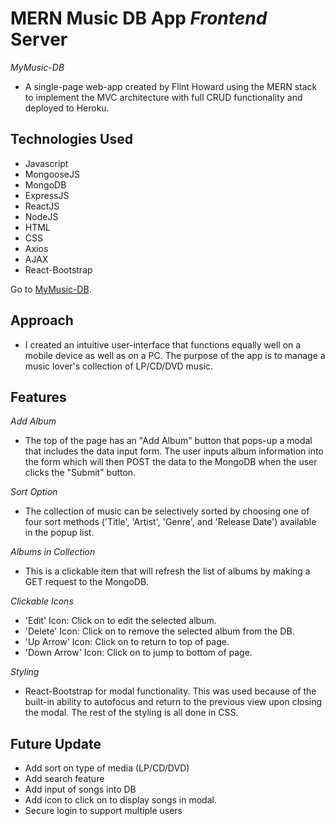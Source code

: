 # MERN Music DB App *Frontend* Server

*MyMusic-DB*
- A single-page web-app created by Flint Howard using the MERN stack to implement the MVC architecture with full CRUD functionality and deployed to Heroku.

## Technologies Used
- Javascript
- MongooseJS
- MongoDB
- ExpressJS
- ReactJS
- NodeJS
- HTML
- CSS
- Axios
- AJAX
- React-Bootstrap

Go to [MyMusic-DB](https://mymusic-db.herokuapp.com/).

## Approach
- I created an intuitive user-interface that functions equally well on a mobile device as well as on a PC.  The purpose of the app is to manage a music lover's collection of LP/CD/DVD music.

## Features
*Add Album*
- The top of the page has an "Add Album" button that pops-up a modal that includes the data input form.  The user inputs album information into the form which will then POST the data to the MongoDB when the user clicks the "Submit" button.

*Sort Option*
- The collection of music can be selectively sorted by choosing one of four sort methods ('Title', 'Artist', 'Genre', and 'Release Date') available in the popup list.

*Albums in Collection*
- This is a clickable item that will refresh the list of albums by making a GET request to the MongoDB.

*Clickable Icons*
- 'Edit' Icon: Click on to edit the selected album.
- 'Delete' Icon: Click on to remove the selected album from the DB.
- 'Up Arrow' Icon: Click on to return to top of page.
- 'Down Arrow' Icon: Click on to jump to bottom of page.

*Styling*
- React-Bootstrap for modal functionality.  This was used because of the built-in ability to autofocus and return to the previous view upon closing the modal.  The rest of the styling is all done in CSS.

## Future Update
- Add sort on type of media (LP/CD/DVD)
- Add search feature
- Add input of songs into DB
- Add icon to click on to display songs in modal.
- Secure login to support multiple users
